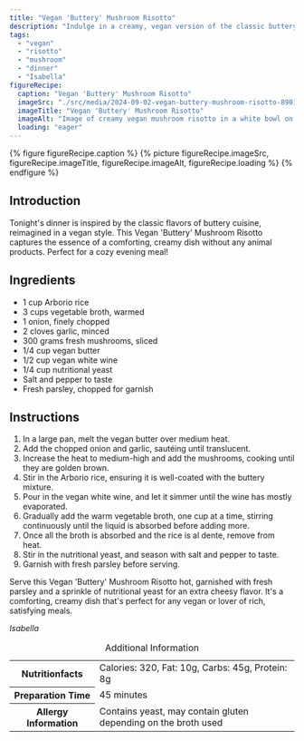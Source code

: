 ```yaml
---
title: "Vegan 'Buttery' Mushroom Risotto"
description: "Indulge in a creamy, vegan version of the classic buttery mushroom risotto. Perfect for a comforting, satisfying evening meal."
tags:
  - "vegan"
  - "risotto"
  - "mushroom"
  - "dinner"
  - "Isabella"
figureRecipe: 
  caption: "Vegan 'Buttery' Mushroom Risotto"
  imageSrc: "./src/media/2024-09-02-vegan-buttery-mushroom-risotto-8901.png"
  imageTitle: "Vegan 'Buttery' Mushroom Risotto"
  imageAlt: "Image of creamy vegan mushroom risotto in a white bowl on a rustic table, with parsley in a vase and a glass of white wine, under soft lighting."
  loading: "eager"
---
```


{% figure figureRecipe.caption %}
{% picture figureRecipe.imageSrc, figureRecipe.imageTitle, figureRecipe.imageAlt, figureRecipe.loading %}
{% endfigure %}

## Introduction

Tonight's dinner is inspired by the classic flavors of buttery cuisine, reimagined in a vegan style. This Vegan 'Buttery' Mushroom Risotto captures the essence of a comforting, creamy dish without any animal products. Perfect for a cozy evening meal!

## Ingredients

- 1 cup Arborio rice
- 3 cups vegetable broth, warmed
- 1 onion, finely chopped
- 2 cloves garlic, minced
- 300 grams fresh mushrooms, sliced
- 1/4 cup vegan butter
- 1/2 cup vegan white wine
- 1/4 cup nutritional yeast
- Salt and pepper to taste
- Fresh parsley, chopped for garnish

## Instructions

1. In a large pan, melt the vegan butter over medium heat.
2. Add the chopped onion and garlic, sautéing until translucent.
3. Increase the heat to medium-high and add the mushrooms, cooking until they are golden brown.
4. Stir in the Arborio rice, ensuring it is well-coated with the buttery mixture.
5. Pour in the vegan white wine, and let it simmer until the wine has mostly evaporated.
6. Gradually add the warm vegetable broth, one cup at a time, stirring continuously until the liquid is absorbed before adding more.
7. Once all the broth is absorbed and the rice is al dente, remove from heat.
8. Stir in the nutritional yeast, and season with salt and pepper to taste.
9. Garnish with fresh parsley before serving.

Serve this Vegan 'Buttery' Mushroom Risotto hot, garnished with fresh parsley and a sprinkle of nutritional yeast for an extra cheesy flavor. It's a comforting, creamy dish that's perfect for any vegan or lover of rich, satisfying meals.

*Isabella*

<table><caption class='sr-only'>Additional Information</caption><tr><th>Nutritionfacts</th><td>Calories: 320, Fat: 10g, Carbs: 45g, Protein: 8g&nbsp;</td></tr><tr><th>Preparation Time</th><td>45 minutes&nbsp;</td></tr><tr><th>Allergy Information</th><td>Contains yeast, may contain gluten depending on the broth used&nbsp;</td></tr></table>

